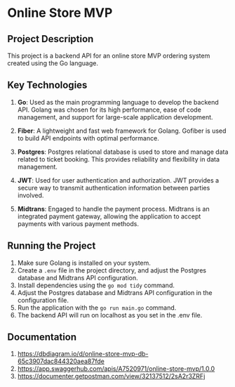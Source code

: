 # Online Store MVP

## Project Description

This project is a backend API for an online store MVP ordering system created using the Go language.


## Key Technologies

1. **Go**: Used as the main programming language to develop the backend API. Golang was chosen for its high performance, ease of code management, and support for large-scale application development.

2. **Fiber**: A lightweight and fast web framework for Golang. Gofiber is used to build API endpoints with optimal performance.

3. **Postgres**: Postgres relational database is used to store and manage data related to ticket booking. This provides reliability and flexibility in data management.

4. **JWT**: Used for user authentication and authorization. JWT provides a secure way to transmit authentication information between parties involved.

5. **Midtrans**: Engaged to handle the payment process. Midtrans is an integrated payment gateway, allowing the application to accept payments with various payment methods.



## Running the Project

1. Make sure Golang is installed on your system.
2. Create a `.env` file in the project directory, and adjust the Postgres database and Midtrans API configuration.
3. Install dependencies using the `go mod tidy` command.
4. Adjust the Postgres database and Midtrans API configuration in the configuration file.
5. Run the application with the `go run main.go` command.
6. The backend API will run on localhost as you set in the .env file.


## Documentation

1. https://dbdiagram.io/d/online-store-mvp-db-65c3907dac844320aea87fde
2. https://app.swaggerhub.com/apis/A7520971/online-store-mvp/1.0.0
3. https://documenter.getpostman.com/view/32137512/2sA2r3ZRFj


